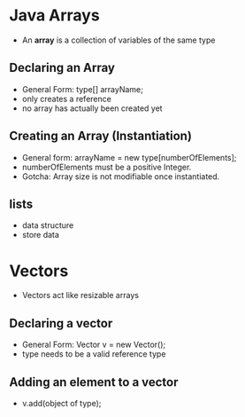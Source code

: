 # Java Arrays 
- An **array** is a collection of variables of the same type

## Declaring an Array 
- General Form: type[] arrayName;
- only creates a reference
- no array has actually been created yet

## Creating an Array (Instantiation) 
- General form:  arrayName = new type[numberOfElements];
- numberOfElements must be a positive Integer.
- Gotcha: Array size is not modifiable once instantiated.

## lists 
- data structure
- store data

# Vectors 
- Vectors act like resizable arrays

## Declaring a vector 
- General Form: Vector<type> v = new Vector();
- type needs to be a valid reference type

## Adding an element to a vector 
- v.add(object of type);